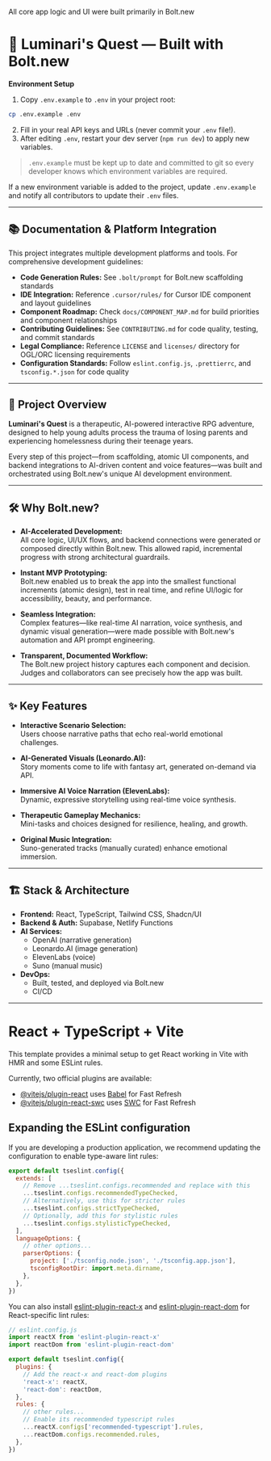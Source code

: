 All core app logic and UI were built primarily in Bolt.new

# 🌟 Luminari's Quest — Built with Bolt.new

**Environment Setup**

1. Copy `.env.example` to `.env` in your project root:
```bash
cp .env.example .env
```
2. Fill in your real API keys and URLs (never commit your `.env` file!).
3. After editing `.env`, restart your dev server (`npm run dev`) to apply new variables.

> `.env.example` must be kept up to date and committed to git so every developer knows which environment variables are required.

If a new environment variable is added to the project, update `.env.example` and notify all contributors to update their `.env` files.

---

## 📚 Documentation & Platform Integration

This project integrates multiple development platforms and tools. For comprehensive development guidelines:

- **Code Generation Rules:** See `.bolt/prompt` for Bolt.new scaffolding standards
- **IDE Integration:** Reference `.cursor/rules/` for Cursor IDE component and layout guidelines  
- **Component Roadmap:** Check `docs/COMPONENT_MAP.md` for build priorities and component relationships
- **Contributing Guidelines:** See `CONTRIBUTING.md` for code quality, testing, and commit standards
- **Legal Compliance:** Reference `LICENSE` and `licenses/` directory for OGL/ORC licensing requirements
- **Configuration Standards:** Follow `eslint.config.js`, `.prettierrc`, and `tsconfig.*.json` for code quality

---

## 🚀 Project Overview

**Luminari's Quest** is a therapeutic, AI-powered interactive RPG adventure, designed to help young adults process the trauma of losing parents and experiencing homelessness during their teenage years.

Every step of this project—from scaffolding, atomic UI components, and backend integrations to AI-driven content and voice features—was built and orchestrated using Bolt.new's unique AI development environment.

---

## 🛠️ Why Bolt.new?

- **AI-Accelerated Development:**  
  All core logic, UI/UX flows, and backend connections were generated or composed directly within Bolt.new. This allowed rapid, incremental progress with strong architectural guardrails.

- **Instant MVP Prototyping:**  
  Bolt.new enabled us to break the app into the smallest functional increments (atomic design), test in real time, and refine UI/logic for accessibility, beauty, and performance.

- **Seamless Integration:**  
  Complex features—like real-time AI narration, voice synthesis, and dynamic visual generation—were made possible with Bolt.new's automation and API prompt engineering.

- **Transparent, Documented Workflow:**  
  The Bolt.new project history captures each component and decision. Judges and collaborators can see precisely how the app was built.

---

## ✨ Key Features

- **Interactive Scenario Selection:**  
  Users choose narrative paths that echo real-world emotional challenges.

- **AI-Generated Visuals (Leonardo.AI):**  
  Story moments come to life with fantasy art, generated on-demand via API.

- **Immersive AI Voice Narration (ElevenLabs):**  
  Dynamic, expressive storytelling using real-time voice synthesis.

- **Therapeutic Gameplay Mechanics:**  
  Mini-tasks and choices designed for resilience, healing, and growth.

- **Original Music Integration:**  
  Suno-generated tracks (manually curated) enhance emotional immersion.

---

## 🏗️ Stack & Architecture

- **Frontend:** React, TypeScript, Tailwind CSS, Shadcn/UI
- **Backend & Auth:** Supabase, Netlify Functions
- **AI Services:**  
  - OpenAI (narrative generation)  
  - Leonardo.AI (image generation)  
  - ElevenLabs (voice)  
  - Suno (manual music)
- **DevOps:**  
  - Built, tested, and deployed via Bolt.new  
  - CI/CD

---

# React + TypeScript + Vite

This template provides a minimal setup to get React working in Vite with HMR and some ESLint rules.

Currently, two official plugins are available:

- [@vitejs/plugin-react](https://github.com/vitejs/vite-plugin-react/blob/main/packages/plugin-react) uses [Babel](https://babeljs.io/) for Fast Refresh
- [@vitejs/plugin-react-swc](https://github.com/vitejs/vite-plugin-react/blob/main/packages/plugin-react-swc) uses [SWC](https://swc.rs/) for Fast Refresh

## Expanding the ESLint configuration

If you are developing a production application, we recommend updating the configuration to enable type-aware lint rules:

```js
export default tseslint.config({
  extends: [
    // Remove ...tseslint.configs.recommended and replace with this
    ...tseslint.configs.recommendedTypeChecked,
    // Alternatively, use this for stricter rules
    ...tseslint.configs.strictTypeChecked,
    // Optionally, add this for stylistic rules
    ...tseslint.configs.stylisticTypeChecked,
  ],
  languageOptions: {
    // other options...
    parserOptions: {
      project: ['./tsconfig.node.json', './tsconfig.app.json'],
      tsconfigRootDir: import.meta.dirname,
    },
  },
})
```

You can also install [eslint-plugin-react-x](https://github.com/Rel1cx/eslint-react/tree/main/packages/plugins/eslint-plugin-react-x) and [eslint-plugin-react-dom](https://github.com/Rel1cx/eslint-react/tree/main/packages/plugins/eslint-plugin-react-dom) for React-specific lint rules:

```js
// eslint.config.js
import reactX from 'eslint-plugin-react-x'
import reactDom from 'eslint-plugin-react-dom'

export default tseslint.config({
  plugins: {
    // Add the react-x and react-dom plugins
    'react-x': reactX,
    'react-dom': reactDom,
  },
  rules: {
    // other rules...
    // Enable its recommended typescript rules
    ...reactX.configs['recommended-typescript'].rules,
    ...reactDom.configs.recommended.rules,
  },
})
```
